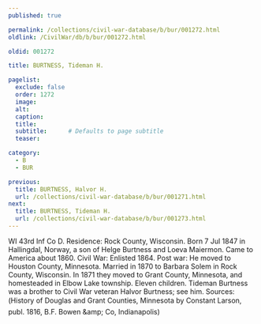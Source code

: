 ```yaml
---
published: true

permalink: /collections/civil-war-database/b/bur/001272.html
oldlink: /CivilWar/db/b/bur/001272.html

oldid: 001272

title: BURTNESS, Tideman H.

pagelist:
  exclude: false
  order: 1272
  image: 
  alt:
  caption:
  title:
  subtitle:      # Defaults to page subtitle
  teaser:

category: 
  - B 
  - BUR

previous:
  title: BURTNESS, Halvor H.
  url: /collections/civil-war-database/b/bur/001271.html  
next:
  title: BURTNESS, Tideman H.
  url: /collections/civil-war-database/b/bur/001273.html   
---
```

WI 43rd Inf Co D. Residence: Rock County, Wisconsin. Born 7 Jul 1847 in Hallingdal, Norway, a son of Helge Burtness and Loeva Maiermon. Came to America about 1860. Civil War: Enlisted 1864. Post war: He moved to Houston County, Minnesota. Married in 1870 to Barbara Solem in Rock County, Wisconsin. In 1871 they moved to Grant County, Minnesota, and homesteaded in Elbow Lake township. Eleven children. Tideman Burtness was a brother to Civil War veteran Halvor Burtness; see him. Sources: (&#147;History of Douglas and Grant Counties, Minnesota&#148; by Constant Larson, publ. 1816, B.F. Bowen &amp;amp; Co, Indianapolis)